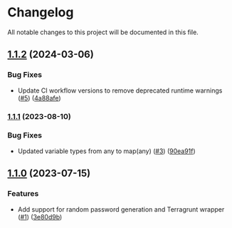 # Changelog

All notable changes to this project will be documented in this file.

## [1.1.2](https://github.com/terraform-aws-modules/terraform-aws-secrets-manager/compare/v1.1.1...v1.1.2) (2024-03-06)


### Bug Fixes

* Update CI workflow versions to remove deprecated runtime warnings ([#5](https://github.com/terraform-aws-modules/terraform-aws-secrets-manager/issues/5)) ([4a88afe](https://github.com/terraform-aws-modules/terraform-aws-secrets-manager/commit/4a88afe383b2b2fb4d4c2c9c0802ad407e60462b))

### [1.1.1](https://github.com/terraform-aws-modules/terraform-aws-secrets-manager/compare/v1.1.0...v1.1.1) (2023-08-10)


### Bug Fixes

* Updated variable types from any to map(any) ([#3](https://github.com/terraform-aws-modules/terraform-aws-secrets-manager/issues/3)) ([90ea91f](https://github.com/terraform-aws-modules/terraform-aws-secrets-manager/commit/90ea91fa2f23bce2777a47c98f4bdb8aa4c65b65))

## [1.1.0](https://github.com/terraform-aws-modules/terraform-aws-secrets-manager/compare/v1.0.0...v1.1.0) (2023-07-15)


### Features

* Add support for random password generation and Terragrunt wrapper ([#1](https://github.com/terraform-aws-modules/terraform-aws-secrets-manager/issues/1)) ([3e80d9b](https://github.com/terraform-aws-modules/terraform-aws-secrets-manager/commit/3e80d9b643baa9fd30fc0cd42016dd725e3fa625))
